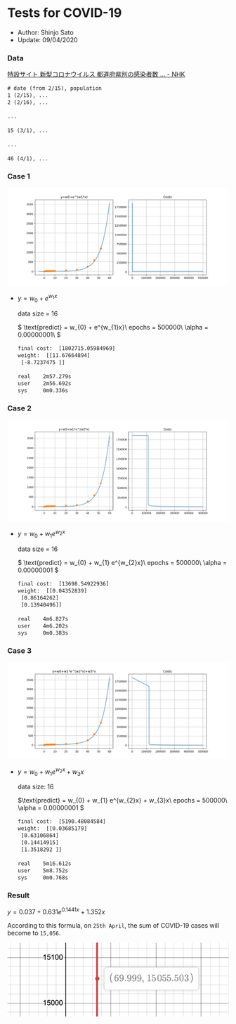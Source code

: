 # Tests for COVID-19

- Author: Shinjo Sato
- Update: 09/04/2020

### Data
[特設サイト 新型コロナウイルス 都道府県別の感染者数 ... - NHK](https://www3.nhk.or.jp/news/special/coronavirus/data/)
```csv:covid.csv
# date (from 2/15), population
1 (2/15), ...
2 (2/16), ...

...

15 (3/1), ...

...

46 (4/1), ...
```

### Case 1

![画像](images/covid.png)

- $y = w_{0} + e^{w_{1}x}$

    data size = 16

  $
  \text{predict} = w_{0} + e^{w_{1}x}\\
  epochs = 500000\\
  \alpha = 0.00000001\\
  $
    ```
    final cost:  [1802715.05984969]
    weight:  [[11.67664894]
     [-8.7237475 ]]

    real    2m57.279s
    user    2m56.692s
    sys     0m0.336s
    ``` 


### Case 2

![test01](images/test01.png)

- $y = w_{0} + w_{1}e^{w_{2}x}$

    data size = 16

  $
  \text{predict} = w_{0} + w_{1} e^{w_{2}x}\\
  epochs = 500000\\
  \alpha = 0.00000001
  $

    ```
    final cost:  [13698.54922936]
    weight:  [[0.04352839]
     [0.86164262]
     [0.13940496]]

    real    4m6.827s
    user    4m6.202s
    sys     0m0.383s
    ```


### Case 3

![test02](images/test02.png)

- $y = w_{0} + w_{1} e^{w_{2}x} + w_{3}x$

    data size: 16

  $\text{predict} = w_{0} + w_{1} e^{w_{2}x} + w_{3}x\\
  epochs = 500000\\
  \alpha = 0.00000001
  $

    ```
    final cost:  [5190.48084584]
    weight:  [[0.03685179]
     [0.63106864]
     [0.14414915]
     [1.3518292 ]]

    real    5m16.612s
    user    5m8.752s
    sys     0m0.768s
    ```

### Result

$y = 0.037 + 0.631e^{0.1441x}+1.352x$

According to this formula, on ```25th April```, the sum of COVID-19 cases will become to ```15,056```.

![画像](images/covid70days.png)

